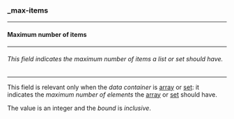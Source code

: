 ### _max-items

------

#### Maximum number of items

------

###### This field indicates the maximum number of items a list or set should have.

------

This field is relevant only when the *data container* is [array](_array_) or [set](_set_): it indicates the *maximum number of elements* the [array](_array_) or [set](_set_) should have.

The value is an integer and the *bound* is *inclusive*.
